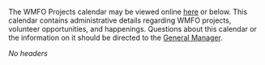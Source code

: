 The WMFO Projects calendar may be viewed online [here](https://www.google.com/calendar/embed?src=dl17lndtum30q6mevaijfhuk4k@group.calendar.google.com&ctz=America/New_York&gsessionid=OK "https://www.google.com/calendar/embed? data-cke-saved-src=dl17lndtum30q6mevaijfhuk4k@group.calendar.google.com&ctz=America/New_York&gsessionid=OK src=dl17lndtum30q6mevaijfhuk4k@group.calendar.google.com&ctz=America/New_York&gsessionid=OK") or below. This calendar contains administrative details regarding WMFO projects, volunteer opportunities, and happenings. Questions about this calendar or the information on it should be directed to the [General Manager](https://wiki.wmfo.org/About_WMFO/Executive_Board/GM's_Office "GM's Office").

*No headers*
